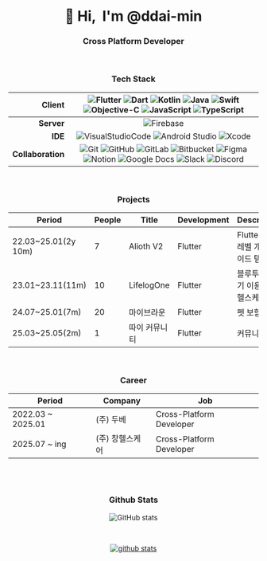      
<div align="center">
  
<h1 align="center">👋 Hi, &nbsp;I'm @ddai-min</h1>

### Cross Platform Developer

<br>

### Tech Stack
 
  |<b>Client</b>|  ![Flutter](https://img.shields.io/badge/Flutter-02569B.svg?&style=flat-square&logo=Flutter&logoColor=white)  ![Dart](https://img.shields.io/badge/Dart-0175C2.svg?&style=flat-square&logo=Dart&logoColor=white)  ![Kotlin](https://img.shields.io/badge/Kotlin-7F52FF.svg?&style=flat-square&logo=Kotlin&logoColor=white)    ![Java](https://img.shields.io/badge/Java-007396.svg?&style=flat-square&logo=Java&logoColor=white)   ![Swift](https://img.shields.io/badge/Swift-F05138.svg?&style=flat-square&logo=Swift&logoColor=white)  ![Objective-C](https://img.shields.io/badge/Objective%82C-57BCAD.svg?&style=flat-square&logo=Objective%82C&logoColor=white)  ![JavaScript](https://img.shields.io/badge/JavaScript-F7DF1E.svg?&style=flat-square&logo=JavaScript&logoColor=white)  ![TypeScript](https://img.shields.io/badge/TypeScript-3178C6.svg?&style=flat-square&logo=TypeScript&logoColor=white)|
  |------:|:------:|
  |<b>Server</b>|![Firebase](https://img.shields.io/badge/Firebase-FFCA28.svg?&style=flat-square&logo=Firebase&logoColor=white)|
  |<b>IDE</b>|  ![VisualStudioCode](https://img.shields.io/badge/Visual%20Studio%20Code-007ACC.svg?&style=flat-square&logo=VisualStudioCode&logoColor=white)  ![Android Studio](https://img.shields.io/badge/Android%20Studio-3DDC84.svg?&style=flat-square&logo=Xcode&logoColor=white)  ![Xcode](https://img.shields.io/badge/Xcode-147EFB.svg?&style=flat-square&logo=Xcode&logoColor=white)|
  |<b>Collaboration</b>|  ![Git](https://img.shields.io/badge/Git-F05032.svg?&style=flat-square&logo=Git&logoColor=white)  ![GitHub](https://img.shields.io/badge/GitHub-181717.svg?&style=flat-square&logo=GitHub&logoColor=white)  ![GitLab](https://img.shields.io/badge/GitLab-FC6D26.svg?&style=flat-square&logo=GitLab&logoColor=white)  ![Bitbucket](https://img.shields.io/badge/Bitbucket-0052CC.svg?&style=flat-square&logo=Bitbucket&logoColor=white)  ![Figma](https://img.shields.io/badge/Figma-F24E1E.svg?&style=flat-square&logo=Figma&logoColor=white)  ![Notion](https://img.shields.io/badge/Notion-000000.svg?&style=flat-square&logo=Notion&logoColor=white)  ![Google Docs](https://img.shields.io/badge/Google%20Docs-34A853.svg?&style=flat-square&logo=Google%20Docs&logoColor=white)  ![Slack](https://img.shields.io/badge/Slack-4A154B.svg?&style=flat-square&logo=Slack&logoColor=white)  ![Discord](https://img.shields.io/badge/Discord-5865F2.svg?&style=flat-square&logo=Discord&logoColor=white)|

<br>
  
### Projects

  |Period|People|Title|Development|Description|
  |-----|-----|-----|-----|-----|  
  |22.03~25.01(2y 10m)|7|Alioth V2|Flutter|Flutter 소스 레벨 개발 가이드 템플릿|
  |23.01~23.11(11m)|10|LifelogOne|Flutter|블루투스 기기 이용 기반 헬스케어 앱|
  |24.07~25.01(7m)|20|마이브라운|Flutter|펫 보험 앱|
  |25.03~25.05(2m)|1|따이 커뮤니티|Flutter|커뮤니티 앱|

<br>
  
### Career
   
|Period|Company|Job|
|------|------|------|
|2022.03 ~ 2025.01|(주) 두베|Cross-Platform Developer|    
|2025.07 ~ ing|(주) 창헬스케어|Cross-Platform Developer|    

<br>
  
<br>
  
### Github Stats
  
![GitHub stats](https://github-readme-stats.vercel.app/api/top-langs?username=ddai-min&show_icons=true&theme=tokyonight&layout=compact)

<br>

[![github stats](https://github-readme-stats.vercel.app/api?username=ddai-min&show_icons=true&theme=tokyonight)](https://github.com/ddai-min/)

</div>
